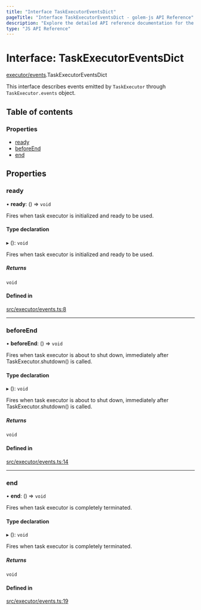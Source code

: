 ```yaml
---
title: "Interface TaskExecutorEventsDict"
pageTitle: "Interface TaskExecutorEventsDict - golem-js API Reference"
description: "Explore the detailed API reference documentation for the Interface TaskExecutorEventsDict within the golem-js SDK for the Golem Network."
type: "JS API Reference"
---
```

# Interface: TaskExecutorEventsDict

[executor/events](../modules/executor_events).TaskExecutorEventsDict

This interface describes events emitted by `TaskExecutor` through `TaskExecutor.events` object.

## Table of contents

### Properties

- [ready](executor_events.TaskExecutorEventsDict#ready)
- [beforeEnd](executor_events.TaskExecutorEventsDict#beforeend)
- [end](executor_events.TaskExecutorEventsDict#end)

## Properties

### ready

• **ready**: () => `void`

Fires when task executor is initialized and ready to be used.

#### Type declaration

▸ (): `void`

Fires when task executor is initialized and ready to be used.

##### Returns

`void`

#### Defined in

[src/executor/events.ts:8](https://github.com/golemfactory/golem-js/blob/4182943/src/executor/events.ts#L8)

___

### beforeEnd

• **beforeEnd**: () => `void`

Fires when task executor is about to shut down, immediately after TaskExecutor.shutdown() is called.

#### Type declaration

▸ (): `void`

Fires when task executor is about to shut down, immediately after TaskExecutor.shutdown() is called.

##### Returns

`void`

#### Defined in

[src/executor/events.ts:14](https://github.com/golemfactory/golem-js/blob/4182943/src/executor/events.ts#L14)

___

### end

• **end**: () => `void`

Fires when task executor is completely terminated.

#### Type declaration

▸ (): `void`

Fires when task executor is completely terminated.

##### Returns

`void`

#### Defined in

[src/executor/events.ts:19](https://github.com/golemfactory/golem-js/blob/4182943/src/executor/events.ts#L19)
